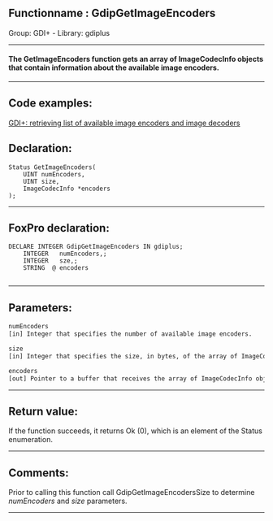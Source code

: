 <link rel="stylesheet" type="text/css" href="../../css/win32api.css">  
<link rel="stylesheet" href="https://cdnjs.cloudflare.com/ajax/libs/font-awesome/4.7.0/css/font-awesome.min.css">

## Functionname : GdipGetImageEncoders
Group: GDI+ - Library: gdiplus    
***  


#### The GetImageEncoders function gets an array of ImageCodecInfo objects that contain information about the available image encoders.
***  


## Code examples:
[GDI+: retrieving list of available image encoders and image decoders](../../samples/sample_459.md)  

## Declaration:
```foxpro  
Status GetImageEncoders(
	UINT numEncoders,
	UINT size,
	ImageCodecInfo *encoders
);  
```  
***  


## FoxPro declaration:
```foxpro  
DECLARE INTEGER GdipGetImageEncoders IN gdiplus;
	INTEGER   numEncoders,;
	INTEGER   sze,;
	STRING  @ encoders
  
```  
***  


## Parameters:
```txt  
numEncoders
[in] Integer that specifies the number of available image encoders.

size
[in] Integer that specifies the size, in bytes, of the array of ImageCodecInfo objects.

encoders
[out] Pointer to a buffer that receives the array of ImageCodecInfo objects.  
```  
***  


## Return value:
If the function succeeds, it returns Ok (0), which is an element of the Status enumeration.  
***  


## Comments:
Prior to calling this function call GdipGetImageEncodersSize to determine <Em>numEncoders</Em> and <Em>size</Em> parameters.  
  
***  

